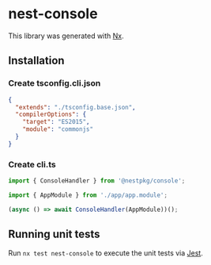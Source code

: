 # nest-console

This library was generated with [Nx](https://nx.dev).

## Installation

### Create tsconfig.cli.json

```json
{
  "extends": "./tsconfig.base.json",
  "compilerOptions": {
    "target": "ES2015",
    "module": "commonjs"
  }
}
```

### Create cli.ts

```typescript
import { ConsoleHandler } from '@nestpkg/console';

import { AppModule } from './app/app.module';

(async () => await ConsoleHandler(AppModule))();
```

## Running unit tests

Run `nx test nest-console` to execute the unit tests via [Jest](https://jestjs.io).
